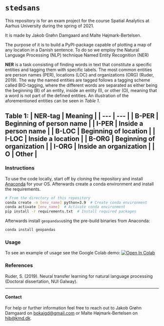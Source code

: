 # ```stedsans```
This repository is for an exam project for the course Spatial Analytics at Aarhus University during the spring of 2021. 

It is made by Jakob Grøhn Damgaard and Malte Højmark-Bertelsen.

The purpose of it is to build a PyPI-package capable of plotting a map of any location in a Danish sentence. To do so we employ the Natural Language Processing (NLP) technique Named Entity Recognition (NER)

**NER** is a task consisting of finding words in text that constitute a specific entities and tagging them with specific labels. The most common entities are person names (PER), locations (LOC) and organizations (ORG) (Ruder, 2019).
The way the named entities are tagged follows a tagging scheme called BIO-tagging, where the different words are separated as either being the beginning (B) of an entity, inside an entity (I), or other (O), meaning that a word is not part of the defined entities. 
An illustration of the aforementioned entities can be seen in *Table 1*.

__Table 1:__
| __NER-tag__ | __Meaning__ |
| --- | --- |
| B-PER | Beginning of person name |
| I-PER | Inside a person name |
| B-LOC | Beginning of location |
| I-LOC | Inside a location |
| B-ORG | Beginning of organization |
| I-ORG | Inside an organization |
| O | Other |
---

### Instructions
To use the code locally, start off by cloning the repository and install [Anaconda](https://docs.anaconda.com/anaconda/install/) for your OS. Afterwards create a conda environment and install the requirements.
```bash 
# From the directory of this repository
conda create -n [env_name] python=3.9  # Create conda environment
conda activate [env_name]  # Activate conda environment
pip install -r requirements.txt  # Install required packages
```

Afterwards install `geopandas`using the pre-build binaries from Anaconda:
```bash
conda install geopandas
```

### Usage
To see an example of usage see the Google Colab demo: [![Open In Colab](https://colab.research.google.com/assets/colab-badge.svg)](https://colab.research.google.com/github/MalteHB/stedsans/blob/main/notebooks/stedsans_demo.ipynb)


### References
Ruder, S. (2019). Neural transfer learning for natural language processing (Doctoral dissertation, NUI Galway).

---

#### Contact
For help or further information feel free to reach out to Jakob Grøhn Damgaard on [bokajgd@gmail.com](mailto:bokajgd@gmail.com?subject=stedsans) or Malte Højmark-Bertelsen on [hjb@kmd.dk](mailto:hjb@kmd.dk?subject=stedsans).

